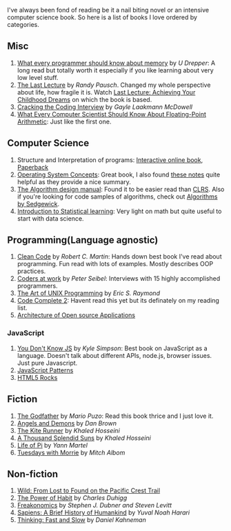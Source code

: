 I've always been fond of reading be it a nail biting novel or an intensive computer science book. So here is a list of books I love ordered by categories.

## Misc
1. [What every programmer should know about memory](futuretech.blinkenlights.nl/misc/cpumemory.pdf) by *U Drepper*: A long read but totally worth it especially if you like learning about very low level stuff.
2. [The Last Lecture](http://amzn.to/2zxho8M) by *Randy Pausch*. Changed my whole perspective about life, how fragile it is. Watch [Last Lecture: Achieving Your Childhood Dreams](https://www.youtube.com/watch?v=ji5_MqicxSo) on which the book is based.
3. [Cracking the Coding Interview](http://amzn.to/2zyTTMr) by *Gayle Laakmann McDowell*
4. [What Every Computer Scientist Should Know About Floating-Point Arithmetic](https://ece.uwaterloo.ca/~dwharder/NumericalAnalysis/02Numerics/Double/paper.pdf): Just like the first one.

## Computer Science
1. Structure and Interpretation of programs: [Interactive online book](https://xuanji.appspot.com/isicp/), [Paperback](http://amzn.to/2zAj69c)
2. [Operating System Concepts](http://amzn.to/2yq3P7Q): Great book, I also found [these notes](https://www.cs.uic.edu/~jbell/CourseNotes/OperatingSystems/) quite helpful as they provide a nice summary.
3. [The Algorithm design manual](http://amzn.to/2yuk03J): Found it to be easier read than [CLRS](http://amzn.to/2hrg294). Also if you're looking for code samples of algorithms, check out [Algorithms by Sedgewick](http://algs4.cs.princeton.edu/home/).
4. [Introduction to Statistical learning](http://amzn.to/2hqW0LG): Very light on math but quite useful to start with data science.

## Programming(Language agnostic)
1. [Clean Code](http://amzn.to/2hr5WoI) by *Robert C. Martin*: Hands down best book I've read about programming. Fun read with lots of examples. Mostly describes OOP practices.
2. [Coders at work](http://amzn.to/2zzk1qM) by *Peter Seibel*: Interviews with 15 highly accomplished programmers.
3. [The Art of UNIX Programming](http://amzn.to/2zyI8po) by *Eric S. Raymond*
4. [Code Complete 2](http://amzn.to/2zxwX0g): Havent read this yet but its definately on my reading list.
5. [Architecture of Open source Applications](https://github.com/aosabook/aosabook)

### JavaScript
1. [You Don't Know JS](https://github.com/getify/You-Dont-Know-JS) by *Kyle Simpson*: Best book on JavaScript as a language. Doesn't talk about different APIs, node.js, browser issues. Just pure Javascript.
2. [JavaScript Patterns](http://amzn.to/2AzOyTl)
3. [HTML5 Rocks](https://www.html5rocks.com/en/)

## Fiction
1. [The Godfather](http://amzn.to/2yRJegJ) by *Mario Puzo*: Read this book thrice and I just love it.
2. [Angels and Demons](http://amzn.to/2ysb2UU) by *Dan Brown*
3. [The Kite Runner](http://amzn.to/2yQJwVc) by *Khaled Hosseini*
4. [A Thousand Splendid Suns](http://amzn.to/2i2MR9p) by *Khaled Hosseini*
5. [Life of Pi](http://amzn.to/2i41dGy) by *Yann Martel*
6. [Tuesdays with Morrie](http://amzn.to/2ypXARp) by *Mitch Albom*

## Non-fiction
1. [Wild: From Lost to Found on the Pacific Crest Trail](http://amzn.to/2zxxGi0)
2. [The Power of Habit](http://amzn.to/2AzM7js) by *Charles Duhigg*
3. [Freakonomics](http://amzn.to/2AB7d0Q) by *Stephen J. Dubner and Steven Levitt*
4. [Sapiens: A Brief History of Humankind](http://amzn.to/2ypyYYN) by *Yuval Noah Harari*
5. [Thinking: Fast and Slow](http://amzn.to/2yqxGwN) by *Daniel Kahneman*
